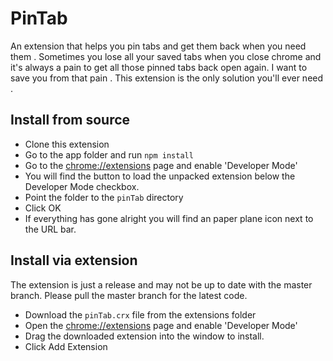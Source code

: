 # PinTab
An extension that helps you pin tabs and get them back when you need them . 
Sometimes you lose all your saved tabs when you close chrome and it's always a pain to get all those pinned tabs back open again. I want to save you from that pain . This extension is the only solution you'll ever need . 


## Install from source
* Clone this extension
* Go to the app folder and run `npm install`
* Go to the <chrome://extensions> page and enable 'Developer Mode'
* You will find the button to load the unpacked extension below the Developer Mode checkbox.
* Point the folder to the `pinTab` directory
* Click OK 
* If everything has gone alright you will find an paper plane icon next to the URL bar. 

## Install via extension
The extension is just a release and may not be up to date with the master branch. Please pull the master branch for the latest code. 
* Download the `pinTab.crx` file from the extensions folder
* Open the <chrome://extensions> page and enable 'Developer Mode'
* Drag the downloaded extension into the window to install.
* Click Add Extension
